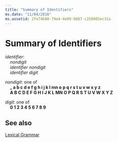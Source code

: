```yaml
---
title: "Summary of Identifiers"
ms.date: "11/04/2016"
ms.assetid: 2fe74b88-79e4-4e09-9d87-c258905ec31a
---
```

# Summary of Identifiers

*identifier*:<br/>
&nbsp;&nbsp;&nbsp;&nbsp;*nondigit*<br/>
&nbsp;&nbsp;&nbsp;&nbsp;*identifier* *nondigit*<br/>
&nbsp;&nbsp;&nbsp;&nbsp;*identifier* *digit*

*nondigit*: one of<br/>
&nbsp;&nbsp;&nbsp;&nbsp;**_ a b c d e f g h i j k l mn o p q r s t u v w x y z**<br/>
&nbsp;&nbsp;&nbsp;&nbsp;**A B C D E F G H I J K L MN O P Q R S T U V W X Y Z**

*digit*: one of<br/>
&nbsp;&nbsp;&nbsp;&nbsp;**0 1 2 3 4 5 6 7 8 9**

## See also

[Lexical Grammar](../c-language/lexical-grammar.md)

